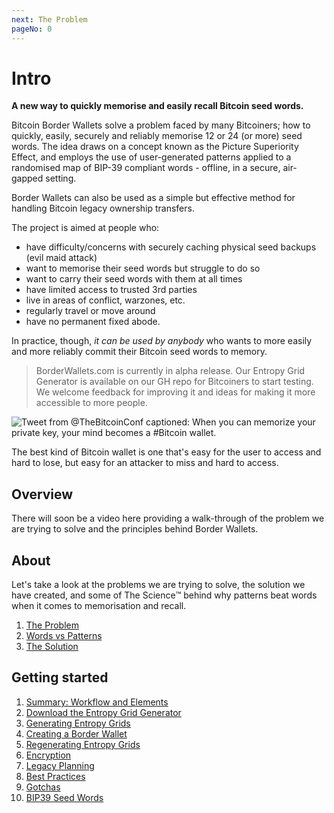 ```yaml
---
next: The Problem
pageNo: 0
---
```

# Intro

**A new way to quickly memorise and easily recall Bitcoin seed words.**

Bitcoin Border Wallets solve a problem faced by many Bitcoiners; how to quickly, easily, securely and reliably memorise 12 or 24 (or more) seed words. The idea draws on a concept known as the Picture Superiority Effect, and employs the use of user-generated patterns applied to a randomised map of BIP-39 compliant words - offline, in a secure, air-gapped setting.

Border Wallets can also be used as a simple but effective method for handling Bitcoin legacy ownership transfers.

The project is aimed at people who:

- have difficulty/concerns with securely caching physical seed backups (evil maid attack)
- want to memorise their seed words but struggle to do so
- want to carry their seed words with them at all times
- have limited access to trusted 3rd parties
- live in areas of conflict, warzones, etc.
- regularly travel or move around
- have no permanent fixed abode.

In practice, though, _it can be used by anybody_ who wants to more easily and more reliably commit their Bitcoin seed words to memory.

> BorderWallets.com is currently in alpha release. Our Entropy Grid Generator is available on our GH repo for Bitcoiners to start testing. We welcome feedback for improving it and ideas for making it more accessible to more people.

![Tweet from @TheBitcoinConf captioned: When you can memorize your private key, your mind becomes a #Bitcoin wallet.](/mind_bitcoin_wallet_tweet.png)

<caption>The best kind of Bitcoin wallet is one that's easy for the user to access and hard to lose, but easy for an attacker to miss and hard to access.</caption>

## Overview

There will soon be a video here providing a walk-through of the problem we are trying to solve and the principles behind Border Wallets.

## About

Let's take a look at the problems we are trying to solve, the solution we have created, and some of The Science™️ behind why patterns beat words when it comes to memorisation and recall.

1. [The Problem](/docs/01_the-problem)
1. [Words vs Patterns](/docs/02_words-vs-patterns)
1. [The Solution](/docs/03_the-solution)

## Getting started

1. [Summary: Workflow and Elements](/docs/04_workflow-and-elements)
2. [Download the Entropy Grid Generator](/docs/05_download-the-entropy-grid-generator)
3. [Generating Entropy Grids](/docs/06_generating-entropy-grids)
4. [Creating a Border Wallet](/docs/07_creating-a--border-wallet)
5. [Regenerating Entropy Grids](/docs/08_regenerating-entropy-grids)
6. [Encryption](/docs/09_encryption)
7. [Legacy Planning](/docs/10_legacy-planning)
8. [Best Practices](/docs/11_best-practices)
9. [Gotchas](/docs/12_gotchas)
10. [BIP39 Seed Words](/docs/13_bip39-seed-words)
